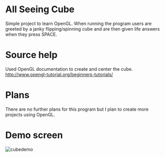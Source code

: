 # All Seeing Cube
Simple project to learn OpenGL. When running the program users are greeted by a janky flipping/spinning cube and are then given life answers when they press SPACE.

# Source help
Used OpenGL documentation to create and center the cube.
http://www.opengl-tutorial.org/beginners-tutorials/

# Plans
There are no further plans for this program but I plan to create more projects using OpenGL.

# Demo screen
![cubedemo](https://github.com/colbySullivan/All-Seeing-Cube/assets/88957296/e7df19d7-e051-48de-9904-3de2bed221e9)


